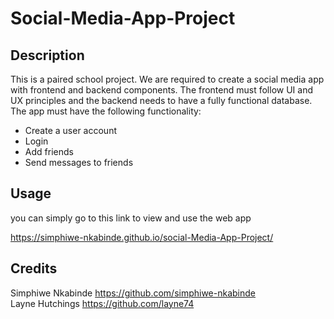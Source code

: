 # Social-Media-App-Project

## Description
This is a paired school project. We are required to create a social media app with frontend and backend components.
The frontend must follow UI and UX principles and the backend needs to have a fully functional database.  
The app must have the following functionality:
- Create a user account
- Login
- Add friends
- Send messages to friends

## Usage
you can simply go to this link to view and use the web app

https://simphiwe-nkabinde.github.io/social-Media-App-Project/

## Credits
Simphiwe Nkabinde https://github.com/simphiwe-nkabinde  
Layne Hutchings https://github.com/layne74
